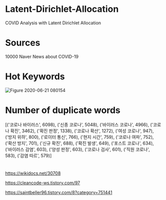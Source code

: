 # Latent-Dirichlet-Allocation
COVID Analysis with Latent Dirichlet Allocation

# Sources
10000 Naver News about COVID-19

# Hot Keywords
![Figure 2020-06-21 080154](https://user-images.githubusercontent.com/59387983/85222198-463cc000-b3f4-11ea-91de-321f31fac4f3.png)

# Number of duplicate words
[('코로나 바이러스', 6098),
 ('신종 코로나', 5048),
 ('바이러스 코로나', 4966),
 ('코로나 확진', 3462),
 ('확진 판정', 1338),
 ('코로나 확산', 1272),
 ('여성 코로나', 947),
 ('방지 위하', 800),
 ('로이터 통신', 766),
 ('현지 시간', 759),
 ('코로나 여파', 752),
 ('확산 방지', 701),
 ('신규 확진', 688),
 ('확진 발생', 649),
 ('포스트 코로나', 634),
 ('바이러스 감염', 603),
 ('양성 판정', 603),
 ('코로나 검사', 601),
 ('직원 코로나', 583),
 ('감염 따르', 579)]

# 
https://wikidocs.net/30708

https://cleancode-ws.tistory.com/97

https://saintbeller96.tistory.com/8?category=751441
